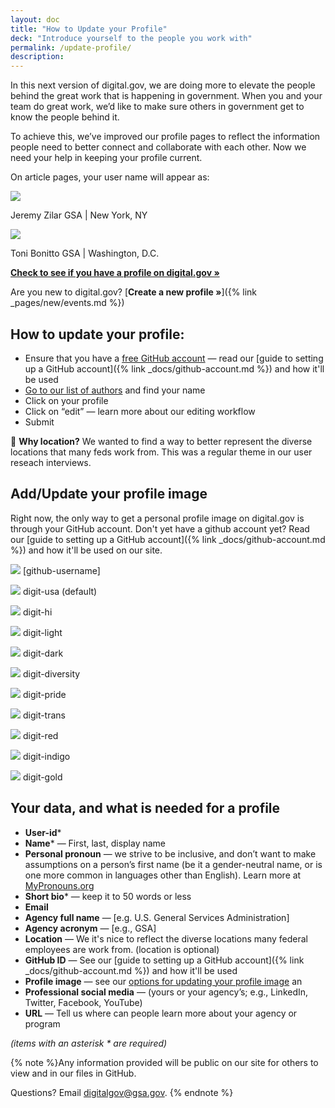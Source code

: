 ```yaml
---
layout: doc
title: "How to Update your Profile"
deck: "Introduce yourself to the people you work with"
permalink: /update-profile/
description:
---
```


In this next version of digital.gov, we are doing more to elevate the people behind the great work that is happening in government. When you and your team do great work, we’d like to make sure others in government get to know the people behind it.

To achieve this, we’ve improved our profile pages to reflect the information people need to better connect and collaborate with each other. Now we need your help in keeping your profile current.

On article pages, your user name will appear as:

<div class="bg-base-lightest margin-bottom-2 padding-105 width-mobile">
  <div class="margin-0 display-flex flex-align-center font-sans-2xs">
    <img class="margin-right-1 circle-5 border-1px border-base-light" src="https://github.com/jeremyzilar.png?size=50"/>
    <p class="margin-0 ">
      <span class="text-bold display-block">Jeremy Zilar</span>
      <span class="text-light display-block">GSA | New York, NY</span>
    </p>
  </div>

  <div class="margin-0 margin-top-2 display-flex flex-align-center font-sans-2xs border-top-1px border-base-light">
    <img class="margin-right-1 circle-5 border-1px border-base-light" src="https://github.com/ToniBonittoGSA.png?size=50"/>
    <p class="margin-0 ">
      <span class="text-bold display-block">Toni Bonitto</span>
      <span class="text-light display-block">GSA | Washington, D.C.</span>
    </p>
  </div>
</div>

[**Check to see if you have a profile on digital.gov »**](https://demo.digital.gov/authors/)

Are you new to digital.gov? [**Create a new profile »**]({% link _pages/new/events.md %})

## How to update your profile:
- Ensure that you have a [free GitHub account](https://github.com/) — read our [guide to setting up a GitHub account]({% link _docs/github-account.md %}) and how it'll be used
- [Go to our list of authors](https://demo.digital.gov/authors/) and find your name
- Click on your profile
- Click on “edit” — learn more about our editing workflow
- Submit

:round_pushpin: **Why location?** We wanted to find a way to better represent the diverse locations that many feds work from. This was a regular theme in our user reseach interviews.

## Add/Update your profile image

Right now, the only way to get a personal profile image on digital.gov is through your GitHub account. Don't yet have a github account yet? Read our [guide to setting up a GitHub account]({% link _docs/github-account.md %}) and how it'll be used on our site.


<div class="bg-base-lightest margin-bottom-2 padding-105 width-mobile">
  <p class="margin-0 display-flex flex-align-center font-mono-xs">
    <img class="margin-right-1 circle-5 border-1px border-base-light" src="https://github.com/jeremyzilar.png?size=50"/>
    <span>[github-username]</span>
  </p>
</div>


<div class="bg-base-lightest padding-105 width-mobile">
  <p class="margin-top-0 margin-bottom-2 display-flex flex-align-center font-mono-xs">
    <img class="margin-right-1 circle-5 border-1px border-base-light" src="https://demo.digital.gov/img/digit-usa.png"/>
    <span>digit-usa (default)</span>
  </p>
  <p class="margin-y-2 margin-bottom-2 display-flex flex-align-center font-mono-xs">
    <img class="margin-right-1 circle-5 border-1px border-base-light" src="https://demo.digital.gov/img/digit-hi.png"/>
    <span>digit-hi</span>
  </p>
  <p class="margin-y-2 margin-bottom-2 display-flex flex-align-center font-mono-xs">
    <img class="margin-right-1 circle-5 border-1px border-base-light" src="https://demo.digital.gov/img/digit-light.png"/>
    <span>digit-light</span>
  </p>
  <p class="margin-y-2 display-flex flex-align-center font-mono-xs">
    <img class="margin-right-1 circle-5 border-1px border-base-light" src="https://demo.digital.gov/img/digit-dark.png"/>
    <span>digit-dark</span>
  </p>
  <p class="margin-y-2 display-flex flex-align-center font-mono-xs">
    <img class="margin-right-1 circle-5 border-1px border-base-light" src="https://demo.digital.gov/img/digit-diversity.png"/>
    <span>digit-diversity</span>
  </p>
  <p class="margin-y-2 display-flex flex-align-center font-mono-xs">
    <img class="margin-right-1 circle-5 border-1px border-base-light" src="https://demo.digital.gov/img/digit-pride.png"/>
    <span>digit-pride</span>
  </p>
  <p class="margin-y-2 display-flex flex-align-center font-mono-xs">
    <img class="margin-right-1 circle-5 border-1px border-base-light" src="https://demo.digital.gov/img/digit-trans.png"/>
    <span>digit-trans</span>
  </p>
  <p class="margin-y-2 display-flex flex-align-center font-mono-xs">
    <img class="margin-right-1 circle-5 border-1px border-base-light" src="https://demo.digital.gov/img/digit-red.png"/>
    <span>digit-red</span>
  </p>
  <p class="margin-y-2 display-flex flex-align-center font-mono-xs">
    <img class="margin-right-1 circle-5 border-1px border-base-light" src="https://demo.digital.gov/img/digit-indigo.png"/>
    <span>digit-indigo</span>
  </p>
  <p class="margin-y-2 margin-bottom-0 display-flex flex-align-center font-mono-xs">
    <img class="margin-right-1 circle-5 border-1px border-base-light" src="https://demo.digital.gov/img/digit-gold.png"/>
    <span>digit-gold</span>
  </p>
</div>




## Your data, and what is needed for a profile
- **User-id***
- **Name*** — First, last, display name
- **Personal pronoun** — we strive to be inclusive, and don’t want to make assumptions on a person’s first name (be it a gender-neutral name, or is one more common in languages other than English). Learn more at [MyPronouns.org](http://www.MyPronouns.org)
- **Short bio*** — keep it to 50 words or less
- **Email**
- **Agency full name** — [e.g. U.S. General Services Administration]
- **Agency acronym** — [e.g., GSA]
- **Location** — We it's nice to reflect the diverse locations many federal employees are work from. (location is optional)
- **GitHub ID** — See our [guide to setting up a GitHub account]({% link _docs/github-account.md %}) and how it'll be used
- **Profile image** — see our [options for updating your profile image](#) an
- **Professional social media** — (yours or your agency’s; e.g., LinkedIn, Twitter, Facebook, YouTube)
- **URL** — Tell us where can people learn more about your agency or program

_(items with an asterisk * are required)_

{% note %}Any information provided will be public on our site for others to view and in our files in GitHub.

Questions? Email [digitalgov@gsa.gov](mailto:digitalgov@gsa.gov).
{% endnote %}
